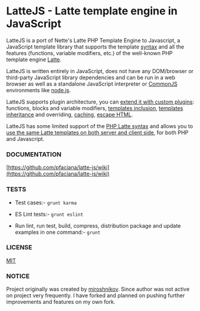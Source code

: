 LatteJS - Latte template engine in JavaScript
======

LatteJS is a port of Nette's Latte PHP Template Engine to Javascript, a JavaScript template library that supports the template [syntax](https://github.com/pfaciana/latte-js/wiki/syntax) and all the features (functions, variable modifiers, etc.) of the well-known PHP template engine [Latte](https://latte.nette.org/).

LatteJS is written entirely in JavaScript, does not have any DOM/browser or third-party JavaScript library dependencies and can be run in a web browser as well as a standalone JavaScript interpreter or [CommonJS](http://www.commonjs.org/) environments like [node.js](https://nodejs.org/).

LatteJS supports plugin architecture, you can [extend it with custom plugins](https://github.com/pfaciana/latte-js/wiki/Create-Plugin): functions, blocks and variable modifiers, [templates inclusion](https://github.com/pfaciana/latte-js/wiki/Include-Templates), [templates inheritance](https://github.com/pfaciana/latte-js/wiki/Template-Inheritance) and overriding, [caching](https://github.com/pfaciana/latte-js/wiki/Caching), [escape HTML](https://github.com/pfaciana/latte-js/wiki/escape_html).

LatteJS has some limited support of the [PHP Latte syntax](https://github.com/pfaciana/latte-js/wiki/syntax) and allows you to [use the same Latte templates on both server and client side](https://github.com/pfaciana/latte-js/wiki/Smarty-template-in-javascript), for both PHP and Javascript.

### DOCUMENTATION

[https://github.com/pfaciana/latte-js/wiki](https://github.com/pfaciana/latte-js/wiki)

### TESTS

* Test cases:-
  ```grunt karma```

* ES Lint tests:-
  ```grunt eslint```

* Run lint, run test, build, compress, distribution package and update examples in one command:-
  ```grunt```

### LICENSE

[MIT](https://raw.githubusercontent.com/pfaciana/latte-js/master/LICENSE)

### NOTICE

Project originally was created by [miroshnikov](https://github.com/miroshnikov). Since author was not active on project very frequently. I have forked and planned on pushing further improvements and features on my own fork.
